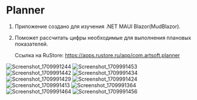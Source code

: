 # Planner
1. Приложение создано для изучения .NET MAUI Blazor(MudBlazor).
2. Поможет рассчитать цифры необходимые для выполнения плановых показателей.

   Ссылка на RuStore: https://apps.rustore.ru/app/com.artsoft.planner
   
![Screenshot_1709991244](https://github.com/ArturSizov/Planner/assets/104059269/8b94067e-6411-43ee-866d-bfe78cb86937)
![Screenshot_1709991453](https://github.com/ArturSizov/Planner/assets/104059269/1e449fc8-433c-4351-b48b-fe0405ac589b)
![Screenshot_1709991442](https://github.com/ArturSizov/Planner/assets/104059269/29b9f007-e65c-437a-bf78-6997ff2b0eba)
![Screenshot_1709991434](https://github.com/ArturSizov/Planner/assets/104059269/32cb1629-419d-446d-85b7-a790986b586f)
![Screenshot_1709991429](https://github.com/ArturSizov/Planner/assets/104059269/f3fc72b2-6a4c-4013-b1cd-f96a5ebc1e38)
![Screenshot_1709991424](https://github.com/ArturSizov/Planner/assets/104059269/39df6ec4-e9b8-4c9c-820e-e7791cff625c)
![Screenshot_1709991413](https://github.com/ArturSizov/Planner/assets/104059269/ae9b2869-bde4-4212-8ad0-792a5901ae0d)
![Screenshot_1709991364](https://github.com/ArturSizov/Planner/assets/104059269/61d29bf9-1b2a-4133-86cb-24077cb0623a)
![Screenshot_1709991464](https://github.com/ArturSizov/Planner/assets/104059269/3982e362-219a-4be1-bd8e-146d26513740)
![Screenshot_1709991456](https://github.com/ArturSizov/Planner/assets/104059269/2c2a02a5-27ea-484c-bdc1-ed11c553c52e)
